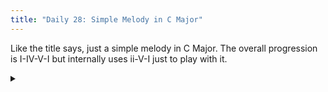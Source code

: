 ```yaml
---
title: "Daily 28: Simple Melody in C Major"
---
```


Like the title says, just a simple melody in C Major. The overall progression is I-IV-V-I
but internally uses ii-V-I just to play with it.

<details>
<summary>
<div id="paper">
</div>
<div id="audio"></div>
</summary>
<p>Click anywhere on the score to see the ABC notation of this and even edit it yourself.</p>
<textarea autocomplete="off" id="score" oninput="render()" class="abcscore" rows=20>
L: 1/8
K: C treble
Q: 1/4=90
M: 4/4
%%MIDI voice instrument=30
ed- dc ed- dc | ed- d[c,e,g,] [c,e,g,]4 |
gd- d_b, ed- dc | fa,- a,[f,a,c,] [f,a,c,]4 |
ae- eb, da,- a,^f, | g,b,- b,[g,,b,d,f,] [g,,b,d,f,]4 |
f,d a,b, g,d b,c | _b,g de cg ef |
ca e,^f, d,a, fg | [f,a,c]2 [e,g,b,d]2 [g,,b,d,f,]2  [c,e,g,b,]2 | [c,e,g,b,]8 |]
</textarea>
</details>

<script type="text/javascript" src="/scripts/abcjs_basic_5.11.0-min.js"></script>
<script type="text/javascript" src="/scripts/abc_post.js"></script>
<link rel="stylesheet" href="/css/abcjs-audio.css"/>
